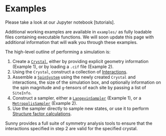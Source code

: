 # Examples

Please take a look at our Jupyter notebook [tutorials].

Additional working examples are available in `examples/` as fully loadable files containing
executable functions. We will soon update this page with additional information
that will walk you through these examples. 

The high-level outline of performing a simulation is:

1. Create a [`Crystal`](@ref), either by providing explicit geometry information
    (Example 1), or by loading a `.cif` file (Example 2).
2. Using the `Crystal`, construct a collection of [Interactions](@ref).
3. Assemble a [`SpinSystem`](@ref) using the newly created `Crystal` and interactions, the size of the simulation box, and optionally information on the spin magnitude and ``g``-tensors of each site by passing a list of `SiteInfo`.
4. Construct a sampler, either a [`LangevinSampler`](@ref) (Example 1), or a 
    [`MetropolisSampler`](@ref) (Example 2).
5. Use the sampler directly to sample new states, or use it to perform [Structure factor calculations](@ref).

Sunny provides a full suite of symmetry analysis tools to ensure that the interactions
specified in step 2 are valid for the specified crystal.